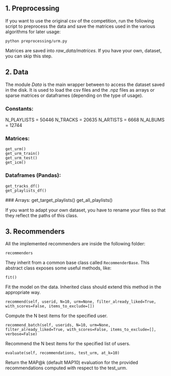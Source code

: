 ## 1. Preprocessing

If you want to use the original csv of the competition, run the following script to preprocess the data and save the matrices used in the various algorithms for later usage:

    python preprocessing/urm.py

Matrices are saved into *raw_data/matrices*.
If you have your own, dataset, you can skip this step.


## 2. Data

The module *Data* is the main wrapper between to access the dataset saved in the disk. It is used to load the csv files and the .npz files as arrays or sparse matrices or dataframes (depending on the type of usage).

### Constants:
N_PLAYLISTS = 50446
N_TRACKS = 20635
N_ARTISTS = 6668
N_ALBUMS = 12744

### Matrices:
    get_urm()
    get_urm_train()
    get_urm_test()
    get_icm()

### Dataframes (Pandas):
    get_tracks_df()
    get_playlists_df()

### Arrays:
    get_target_playlists()
    get_all_playlists()

If you want to adapt your own dataset, you have to rename your files so that they reflect the paths of this class.


## 3. Recommenders

All the implemented recommenders are inside the following folder:

    recommenders

They inherit from a common base class called `RecommenderBase`. This abstract class exposes some useful methods, like:

    fit()

Fit the model on the data. Inherited class should extend this method in the appropriate way.

    recommend(self, userid, N=10, urm=None, filter_already_liked=True, with_scores=False, items_to_exclude=[])

Compute the N best items for the specified user.

    recommend_batch(self, userids, N=10, urm=None, filter_already_liked=True, with_scores=False, items_to_exclude=[], verbose=False)

Recommend the N best items for the specified list of users.

    evaluate(self, recommendations, test_urm, at_k=10)

Return the MAP@k (default MAP10) evaluation for the provided recommendations
computed with respect to the test_urm.
